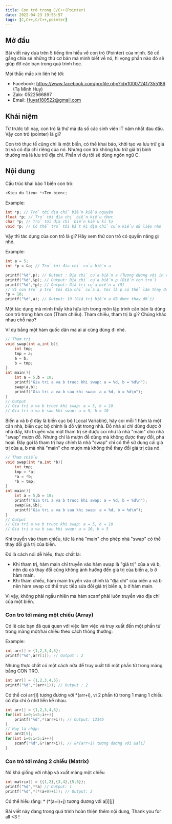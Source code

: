 ```yaml
---
title: Con trỏ trong C/C++(Pointer)
date: 2022-04-23 19:55:57
tags: [C,C++,C/C++,pointer]
---
```


## Mở đầu

Bài viết này dựa trên 5 tiếng tìm hiểu về con trỏ (Pointer) của mình. Sẽ cố gắng chia sẻ những thứ cơ bản mà mình biết về nó, hi vọng phần nào đó sẽ giúp đỡ các bạn trong quá trình học.

Mọi thắc mắc xin liên hệ tới:
- Facebook: https://www.facebook.com/profile.php?id=100072417355186 (Tạ Minh Huy)
- Zalo: 0522566897
- Email: Huyat180522@gmail.com

## Khái niệm

Từ trước tới nay, con trỏ là thứ mà đa số các sinh viên IT năm nhất đau đầu. Vậy con trỏ (pointer) là gì?

Con trỏ thực tế cũng chỉ là một biến, có thể khai báo, khởi tạo và lưu trữ giá trị và có địa chỉ riêng của nó. Nhưng con trỏ không lưu trữ giá trị bình thường mà là lưu trữ địa chỉ.
Phần ví dụ tôi sẽ dùng ngôn ngữ C.

## Nội dung

Cấu trúc khai báo 1 biến con trỏ: 
```C
<Kieu du lieu> *<Ten bien>;
```
Example: 
```C
int *p; // Trỏ tới địa chỉ biến kiểu nguyên
float *p; // Trỏ tới địa chỉ biến kiểu thực
char *p; // Trỏ tới địa chỉ biến kiểu kí tự
void *p; // Có thể trỏ tới bất kì địa chỉ của kiểu dữ liệu nào
```

Vậy thì tác dụng của con trỏ là gì? Hãy xem thử con trỏ có quyền năng gì nhé.

Example:

```C
int a = 5;
int *p = &a; // Trỏ tới địa chỉ của biến a

printf("%d",p); // Output : Địa chỉ của biến a (Tương đương với in ra &a)
printf("%d",&p); // Output: Địa chỉ của biến p (Biến con trỏ)
printf("%d",*p); // Output: Giá trị của biến a (5)
// Vì con trỏ p trỏ tới địa chỉ của a, tức là p có thể làm thay đổi được giá trị của a
*p = 10;
printf("%d",a); // Output: 10 (Giá trị biến a đã được thay đổi)
```

Một tác dụng mà mình thấy khá hữu ích trong môn lập trình căn bản là dùng con trỏ trong hàm con (Tham chiếu).
Tham chiếu, tham trị là gì? Chúng khác nhau chỗ nào?

Ví dụ bằng một hàm quốc dân mà ai ai cũng dùng đi nhé.
```C
// Tham trị
void swap(int a,int b){
    int tmp;
    tmp = a;
    a = b;
    b = tmp;
}
int main(){
    int a = 5,b = 10;
    printf("Gia tri a va b truoc khi swap: a = %d, b = %d\n");
    swap(a,b);
    printf("Gia tri a va b sau khi swap: a = %d, b = %d\n");
}
// Output
// Gia tri a va b truoc khi swap: a = 5, b = 10
// Gia tri a va b sau khi swap: a = 5, b = 10
```
Biến a và b ở đây là biến cục bộ (Local Variable), hãy coi mỗi 1 hàm là một căn nhà, biến cục bộ chính là đồ vật trong nhà. Đồ nhà ai chỉ dùng được ở nhà đấy, khi truyền vào một tham trị sẽ được coi như là nhà "main" cho nhà "swap" mượn đồ. Nhưng chỉ là mượn để dùng mà không được thay đổi, phá hoại. Đây gọi là tham trị hay chính là nhà "swap" chỉ có thể sử dụng cái giá trị của a, b mà nhà "main" cho mượn mà không thể thay đổi giá trị của nó.

```C
// Tham chiếu
void swap(int *a,int *b){
    int tmp;
    tmp = *a;
    *a = *b;
    *b = tmp;
}
int main(){
    int a = 5,b = 10;
    printf("Gia tri a va b truoc khi swap: a = %d, b = %d\n");
    swap(&a,&b);
    printf("Gia tri a va b sau khi swap: a = %d, b = %d\n");
}
// Output
// Gia tri a va b truoc khi swap: a = 5, b = 10
// Gia tri a va b sau khi swap: a = 10, b = 5
```
Khi truyền vào tham chiếu, tức là nhà "main" cho phép nhà "swap" có thể thay đổi giá trị của biến.

Đó là cách nói dễ hiểu, thực chất là:
- Khi tham trị, hàm main chỉ truyền vào hàm swap là "giá trị" của a và b, nên dù có thay đổi cũng không ảnh hưởng đến giá trị của biến a, b ở hàm main.
- Khi tham chiếu, hàm main truyền vào chính là "địa chỉ" của biến a và b nên hàm swap có thể trực tiếp sửa đổi giá trị biến a, b ở hàm main.

Vì vậy, không phải ngẫu nhiên mà hàm scanf phải luôn truyền vào địa chỉ của một biến.

### Con trỏ tới mảng một chiều (Array)

Có lẽ các bạn đã quá quen với việc làm việc và truy xuất đến một phần tử trong mảng một/hai chiều theo cách thông thường:

Example:

```C
int arr[] = {1,2,3,4,5};
printf("%d",arr[1]); // Output : 2
```

Nhưng thực chất có một cách nữa để truy xuất tới một phần tử trong mảng bằng CON TRỎ.

```C
int arr[] = {1,2,3,4,5};
printf("%d",*(arr+1)); // Output : 2
```
Có thể coi arr[i] tương đương với *(arr+i), vì 2 phần tử trong 1 mảng 1 chiều có địa chỉ ô nhớ liền kề nhau.

```C
int arr[] = {1,2,3,4,5};
for(int i=0;i<5;i++){
    printf("%d",*(arr+i)); // Output: 12345
}
// Hay là nhập:
int arr2[5];
for(int i=0;i<5;i++){
    scanf("%d",&*(arr+i)); // &*(arr+i) tương đương với &a[i]
}
```

<!--more-->

### Con trỏ tới mảng 2 chiều (Matrix)

Nó khá giống với nhập và xuất mảng một chiều
```C
int matrix[] = {{1,2},{3,4},{5,6}};
printf("%d",**a) // Output: 1
printf("%d",*(*(a+0)+1)); // Output: 2
```
Có thể hiểu rằng: * (*(a+i)+j) tương đương với a[i][j]




Bài viết này đang trong quá trình hoàn thiện thêm nội dung, Thank you for all <3 !
